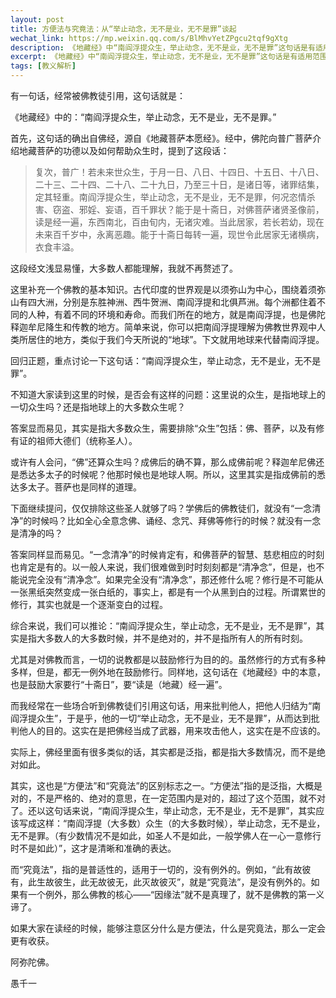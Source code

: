 ```yaml
---
layout: post
title: 方便法与究竟法：从“举止动念，无不是业，无不是罪”谈起
wechat_link: https://mp.weixin.qq.com/s/BlMhvYetZPgcu2tqf9gXtg
description: 《地藏经》中“南阎浮提众生，举止动念，无不是业，无不是罪”这句话是有适用范围，并不是完全绝对的，而是指大多数人的大多数时候。读经的时候要注意区分什么是有适用范围的方便法，什么是普适性的究竟法。
excerpt: 《地藏经》中“南阎浮提众生，举止动念，无不是业，无不是罪”这句话是有适用范围，并不是完全绝对的，而是指大多数人的大多数时候。读经的时候要注意区分什么是有适用范围的方便法，什么是普适性的究竟法。
tags: [教义解析]
---
```


有一句话，经常被佛教徒引用，这句话就是：

《地藏经》中的：“南阎浮提众生，举止动念，无不是业，无不是罪。”

首先，这句话的确出自佛经，源自《地藏菩萨本愿经》。经中，佛陀向普广菩萨介绍地藏菩萨的功德以及如何帮助众生时，提到了这段话：

> 复次，普广！若未来世众生，于月一日、八日、十四日、十五日、十八日、二十三、二十四、二十八、二十九日，乃至三十日，是诸日等，诸罪结集，定其轻重。南阎浮提众生，举止动念，无不是业，无不是罪，何况恣情杀害、窃盗、邪婬、妄语，百千罪状？能于是十斋日，对佛菩萨诸贤圣像前，读是经一遍，东西南北，百由旬内，无诸灾难。当此居家，若长若幼，现在未来百千岁中，永离恶趣。能于十斋日每转一遍，现世令此居家无诸横病，衣食丰溢。

这段经文浅显易懂，大多数人都能理解，我就不再赘述了。

这里补充一个佛教的基本知识。古代印度的世界观是以须弥山为中心，围绕着须弥山有四大洲，分别是东胜神洲、西牛贺洲、南阎浮提和北俱芦洲。每个洲都住着不同的人种，有着不同的环境和寿命。而我们所在的地方，就是南阎浮提，也是佛陀释迦牟尼降生和传教的地方。简单来说，你可以把南阎浮提理解为佛教世界观中人类所居住的地方，类似于我们今天所说的“地球”。下文就用地球来代替南阎浮提。

回归正题，重点讨论一下这句话：“南阎浮提众生，举止动念，无不是业，无不是罪”。

不知道大家读到这里的时候，是否会有这样的问题：这里说的众生，是指地球上的一切众生吗？还是指地球上的大多数众生呢？

答案显而易见，其实是指大多数众生，需要排除“众生”包括：佛、菩萨，以及有修有证的祖师大德们（统称圣人）。

或许有人会问，“佛”还算众生吗？成佛后的确不算，那么成佛前呢？释迦牟尼佛还是悉达多太子的时候呢？他那时候也是地球人啊。所以，这里其实是指成佛前的悉达多太子。菩萨也是同样的道理。

下面继续提问，仅仅排除这些圣人就够了吗？学佛后的佛教徒们，就没有“一念清净”的时候吗？比如全心全意念佛、诵经、念咒、拜佛等修行的时候？就没有一念是清净的吗？

答案同样显而易见。“一念清净”的时候肯定有，和佛菩萨的智慧、慈悲相应的时刻也肯定是有的。以一般人来说，我们很难做到时时刻刻都是“清净念”，但是，也不能说完全没有“清净念”。如果完全没有“清净念”，那还修什么呢？修行是不可能从一张黑纸突然变成一张白纸的，事实上，都是有一个从黑到白的过程。所谓累世的修行，其实也就是一个逐渐变白的过程。

综合来说，我们可以推论：“南阎浮提众生，举止动念，无不是业，无不是罪”，其实是指大多数人的大多数时候，并不是绝对的，并不是指所有人的所有时刻。

尤其是对佛教而言，一切的说教都是以鼓励修行为目的的。虽然修行的方式有多种多样，但是，都无一例外地在鼓励修行。同样地，这句话在《地藏经》中的本意，也是鼓励大家要行“十斋日”，要“读是（地藏）经一遍”。

而我经常在一些场合听到佛教徒们引用这句话，用来批判他人，把他人归结为“南阎浮提众生”，于是乎，他的一切“举止动念，无不是业，无不是罪”，从而达到批判他人的目的。这实在是把佛经当成了武器，用来攻击他人，这实在是不应该的。

实际上，佛经里面有很多类似的话，其实都是泛指，都是指大多数情况，而不是绝对如此。

其实，这也是“方便法”和“究竟法”的区别标志之一。“方便法”指的是泛指，大概是对的，不是严格的、绝对的意思，在一定范围内是对的，超过了这个范围，就不对了。还以这句话来说，“南阎浮提众生，举止动念，无不是业，无不是罪”，其实应该写成这样：“南阎浮提（大多数）众生（的大多数时候），举止动念，无不是业，无不是罪。（有少数情况不是如此，如圣人不是如此，一般学佛人在一心一意修行时不是如此）”，这才是清晰和准确的表达。

而“究竟法”，指的是普适性的，适用于一切的，没有例外的。例如，“此有故彼有，此生故彼生，此无故彼无，此灭故彼灭”，就是“究竟法”，是没有例外的。如果有一个例外，那么佛教的核心——“因缘法”就不是真理了，就不是佛教的第一义谛了。

如果大家在读经的时候，能够注意区分什么是方便法，什么是究竟法，那么一定会更有收获。


阿弥陀佛。

愚千一